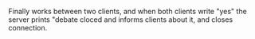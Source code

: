 Finally works between two clients, and when both clients write "yes" the server prints "debate cloced and informs clients about it, and closes connection.
